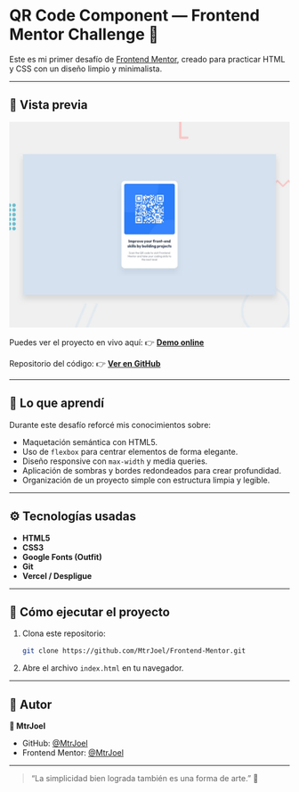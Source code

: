 # QR Code Component — Frontend Mentor Challenge 🧩

Este es mi primer desafío de [Frontend Mentor](https://www.frontendmentor.io/), creado para practicar HTML y CSS con un diseño limpio y minimalista.

---

## 📸 Vista previa

![Vista previa del proyecto](preview.jpg)

Puedes ver el proyecto en vivo aquí:
👉 **[Demo online](https://componente-qr-joelm.vercel.app/)**

Repositorio del código:
👉 **[Ver en GitHub](https://github.com/MtrJoel/Frontend-Mentor)**

---

## 🧠 Lo que aprendí

Durante este desafío reforcé mis conocimientos sobre:

* Maquetación semántica con HTML5.
* Uso de `flexbox` para centrar elementos de forma elegante.
* Diseño responsive con `max-width` y media queries.
* Aplicación de sombras y bordes redondeados para crear profundidad.
* Organización de un proyecto simple con estructura limpia y legible.

---

## ⚙️ Tecnologías usadas

* **HTML5**
* **CSS3**
* **Google Fonts (Outfit)**
* **Git**
* **Vercel / Despligue**

---

## 🚀 Cómo ejecutar el proyecto

1. Clona este repositorio:

   ```bash
   git clone https://github.com/MtrJoel/Frontend-Mentor.git
   ```
2. Abre el archivo `index.html` en tu navegador.

---

## 💬 Autor

**👤 MtrJoel**

* GitHub: [@MtrJoel](https://github.com/MtrJoel)
* Frontend Mentor: [@MtrJoel](https://www.frontendmentor.io/profile/MtrJoel)

---

> “La simplicidad bien lograda también es una forma de arte.” 🎨
